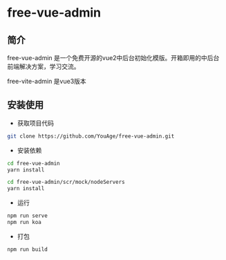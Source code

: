 # free-vue-admin

## 简介
free-vue-admin 是一个免费开源的vue2中后台初始化模版。开箱即用的中后台前端解决方案，学习交流。

free-vite-admin 是vue3版本



## 安装使用

- 获取项目代码

```bash
git clone https://github.com/YouAge/free-vue-admin.git
```

- 安装依赖

```bash
cd free-vue-admin
yarn install

cd free-vue-admin/scr/mock/nodeServers
yarn install
```

- 运行

```bash
npm run serve
npm run koa
```

- 打包

```bash
npm run build
```
